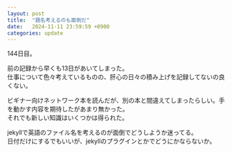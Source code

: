 ```yaml
---
layout: post
title:  "題名考えるのも面倒だ"
date:   2024-11-11 23:59:59 +0900
categories: update
---
```

144日目。

前の記録から早くも13日があいてしまった。  
仕事について色々考えているものの、肝心の日々の積み上げを記録してないの良くない。

ビギナー向けネットワーク本を読んだが、別の本と間違えてしまったらしい。手を動かす内容を期待したがあまり無かった。  
それでも新しい知識はいくつかは得られた。

jekyllで英語のファイル名を考えるのが面倒でどうしようか迷ってる。  
日付だけにするでもいいが、jekyllのプラグインとかでどうにかならないか。
